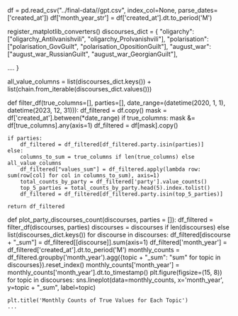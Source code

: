 
df = pd.read_csv("../final-data//gpt.csv", index_col=None,  parse_dates=['created_at'])
df['month_year_str'] = df['created_at'].dt.to_period('M')


register_matplotlib_converters()
discourses_dict = {
    "oligarchy": ["oligarchy_AntiIvanishvili", "oligarchy_ProIvanishvili"],
    "polarisation": ["polarisation_GovGuilt", "polarisation_OpositionGuilt"],
    "august_war": ["august_war_RussianGuilt", "august_war_GeorgianGuilt"],

   ....
}

all_value_columns = list(discourses_dict.keys()) + list(chain.from_iterable(discourses_dict.values()))

def filter_df(true_columns=[], parties=[], date_range=(datetime(2020, 1, 1), datetime(2023, 12, 31))):
    df_filtered = df.copy()
    mask = df['created_at'].between(*date_range)
    if true_columns:
        mask &= df[true_columns].any(axis=1)
    df_filtered = df[mask].copy()

    if parties:
        df_filtered = df_filtered[df_filtered.party.isin(parties)]
    else:
        columns_to_sum = true_columns if len(true_columns) else all_value_columns
        df_filtered["values_sum"] = df_filtered.apply(lambda row: sum(row[col] for col in columns_to_sum), axis=1)
        total_counts_by_party = df_filtered['party'].value_counts()
        top_5_parties = total_counts_by_party.head(5).index.tolist()
        df_filtered = df_filtered[df_filtered.party.isin(top_5_parties)]

    return df_filtered



def plot_party_discourses_count(discourses, parties = []):
    df_filtered = filter_df(discourses, parties)
    discourses = discourses if len(discourses) else list(discourses_dict.keys())
    for discourse in discourses:
        df_filtered[discourse + "_sum"] = df_filtered[[discourse]].sum(axis=1)
    df_filtered['month_year'] = df_filtered['created_at'].dt.to_period('M')
    monthly_counts = df_filtered.groupby('month_year').agg({topic + "_sum": "sum" for topic in discourses}).reset_index()
    monthly_counts['month_year'] = monthly_counts['month_year'].dt.to_timestamp()
    plt.figure(figsize=(15, 8))
    for topic in discourses:
        sns.lineplot(data=monthly_counts, x='month_year', y=topic + "_sum", label=topic)

    plt.title('Monthly Counts of True Values for Each Topic')
    ...
